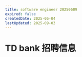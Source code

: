 ```yaml
---
title: software engineer 20250609
expired: false
createdDate: 2025-06-04
lastUpdated: 2025-09-03
---
```


# TD bank 招聘信息

<JobPostingTable job-posting-json-path="td-bank/data/software-engineer-20250609.json" />
